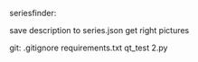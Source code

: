 seriesfinder:

save description to series.json
get right pictures


git:
.gitignore
requirements.txt
qt_test 2.py